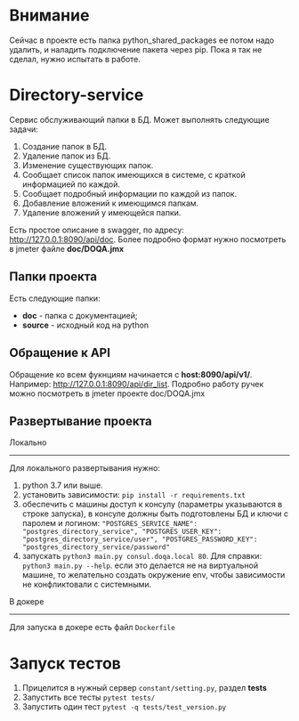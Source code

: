 Внимание
========
Сейчас в проекте есть папка python_shared_packages
ее потом надо удалить, и наладить подключение пакета через pip. Пока я так
не сделал, нужно испытать в работе.

Directory-service
=================
Сервис обслуживающий папки в БД. 
Может выполнять следующие задачи:

1. Создание папок в БД.
2. Удаление папок из БД.
3. Изменение существующих папок.
4. Сообщает список папок имеющихся в системе, с краткой информацией по каждой.
5. Сообщает подробный информации по каждой из папок.
6. Добавление вложений к имеющимся папкам.
7. Удаление вложений у имеющейся папки.

Есть простое описание в swagger, по адресу:
http://127.0.0.1:8090/api/doc. Более подробно формат нужно посмотреть в jmeter 
файле **doc/DOQA.jmx**
 
Папки проекта
-------------
Есть следующие папки:

- **doc** - папка с документацией;
- **source** - исходный код на python
  
Обращение к API
---------------
Обращение ко всем фукнциям начинается с **host:8090/api/v1/**. Например:
http://127.0.0.1:8090/api/dir_list. 
Подробно работу ручек можно посмотреть в jmeter проекте doc/DOQA.jmx

Развертывание проекта
---------------------

Локально
********
Для локального развертывания нужно:
   1. python 3.7 или выше.
   2. установить зависимости: ``pip install -r requirements.txt``
   3. обеспечить с машины доступ к консулу (параметры указываются в строке запуска), 
   в консуле должны быть подготовлены БД и ключи с паролем и логином: 
   ``
    "POSTGRES_SERVICE_NAME": "postgres_directory_service",
    "POSTGRES_USER_KEY": "postgres_directory_service/user",
    "POSTGRES_PASSWORD_KEY": "postgres_directory_service/password"
    ``
   4. запускать ``python3 main.py consul.doqa.local 80``. Для справки: ``python3 main.py --help``.
если это делается не на виртуальной машине, то желательно создать окружение
env, чтобы зависимости не конфликтовали с системными.

В докере
********
Для запуска в докере есть файл ``Dockerfile``

Запуск тестов
=============
1. Прицелится в нужный сервер ``constant/setting.py``, раздел **tests**
2. Запустить все тесты  ``pytest tests/``
3. Запустить один тест ``pytest -q tests/test_version.py``

